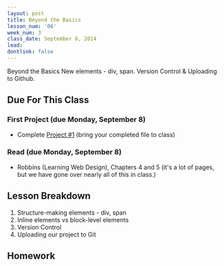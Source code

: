 ```yaml
---
layout: post
title: Beyond the Basics
lesson_num: '06'
week_num: 3
class_date: September 8, 2014
lead: 
dontlink: false
---
```


Beyond the Basics	New elements - div, span.  Version Control & Uploading to Github.


## Due For This Class

### First Project (due Monday, September 8)

- Complete <a href="/projects/01-structuretext.html">Project #1</a> (bring your completed file to class)

### Read (due Monday, September 8)

- Robbins (Learning Web Design), Chapters 4 and 5 (it's a lot of pages, but we have gone over nearly all of this in class.)

## Lesson Breakdown

1) Structure-making elements - div, span
2) Inline elements vs block-level elements
3) Version Control
4) Uploading our project to Git
  
## Homework

